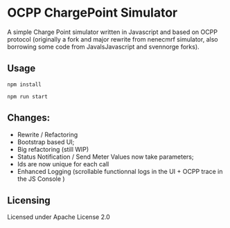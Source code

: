 # OCPP ChargePoint  Simulator
A simple Charge Point simulator written in Javascript and based on OCPP protocol
(originally a fork and major rewrite from nenecmrf simulator, also borrowing some code from JavalsJavascript and svennorge forks).

## Usage
``npm install``

``npm run start``

## Changes:
* Rewrite / Refactoring
* Bootstrap based UI;
* Big refactoring (still WIP)
* Status Notification / Send Meter Values now take parameters;
* Ids are now unique for each call
* Enhanced Logging (scrollable functionnal logs in the UI + OCPP trace in the JS Console )

## Licensing
Licensed under Apache License 2.0
